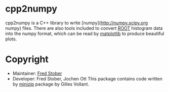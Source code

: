 # cpp2numpy
cpp2numpy is a C++ library to write [numpy](http://numpy.scipy.org numpy) files.
There are also tools included to convert [ROOT](http://root.cern.ch) histogram data into the numpy format, which can be read by [matplotlib](http://matplotlib.sourceforge.net) to produce beautiful plots.

# Copyright
 * Maintainer: [Fred Stober](http://www-ekp.physik.uni-karlsruhe.de/~stober/)
 * Developer: Fred Stober, Jochen Ott
This package contains code written by [minizip](http://www.winimage.com/zLibDll/minizip.html) package by Gilles Vollant.
